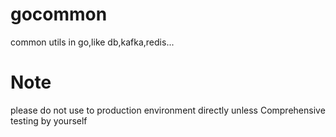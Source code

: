 # gocommon
common utils in go,like db,kafka,redis...
# Note
please do not use to production environment directly unless Comprehensive testing by yourself
